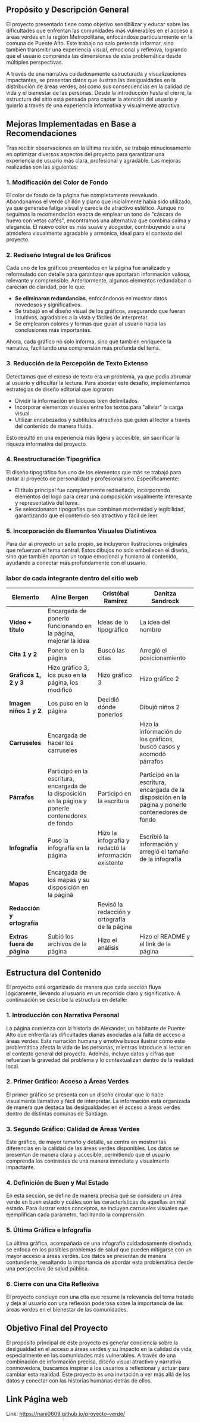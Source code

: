 
## Propósito y Descripción General

El proyecto presentado tiene como objetivo sensibilizar y educar sobre las dificultades que enfrentan las comunidades más vulnerables en el acceso a áreas verdes en la región Metropolitana, enfocándose particularmente en la comuna de Puente Alto. Este trabajo no solo pretende informar, sino también transmitir una experiencia visual, emocional y reflexiva, logrando que el usuario comprenda las dimensiones de esta problemática desde múltiples perspectivas.

A través de una narrativa cuidadosamente estructurada y visualizaciones impactantes, se presentan datos que ilustran las desigualdades en la distribución de áreas verdes, así como sus consecuencias en la calidad de vida y el bienestar de las personas. Desde la introducción hasta el cierre, la estructura del sitio está pensada para captar la atención del usuario y guiarlo a través de una experiencia informativa y visualmente atractiva.

## Mejoras Implementadas en Base a Recomendaciones

Tras recibir observaciones en la última revisión, se trabajó minuciosamente en optimizar diversos aspectos del proyecto para garantizar una experiencia de usuario más clara, profesional y agradable. Las mejoras realizadas son las siguientes:

### 1. **Modificación del Color de Fondo**

El color de fondo de la página fue completamente reevaluado. Abandonamos el verde chillón y plano que inicialmente había sido utilizado, ya que generaba fatiga visual y carecía de atractivo estético. Aunque no seguimos la recomendación exacta de emplear un tono de "cáscara de huevo con vetas cafés", encontramos una alternativa que combina calma y elegancia. El nuevo color es más suave y acogedor, contribuyendo a una atmósfera visualmente agradable y armónica, ideal para el contexto del proyecto.

### 2. **Rediseño Integral de los Gráficos**

Cada uno de los gráficos presentados en la página fue analizado y reformulado con detalle para garantizar que aportaran información valiosa, relevante y comprensible. Anteriormente, algunos elementos redundaban o carecían de claridad, por lo que:

- **Se eliminaron redundancias**, enfocándonos en mostrar datos novedosos y significativos.
- Se trabajó en el diseño visual de los gráficos, asegurando que fueran intuitivos, agradables a la vista y fáciles de interpretar.
- Se emplearon colores y formas que guían al usuario hacia las conclusiones más importantes.

Ahora, cada gráfico no solo informa, sino que también enriquece la narrativa, facilitando una comprensión más profunda del tema.

### 3. **Reducción de la Percepción de Texto Extenso**

Detectamos que el exceso de texto era un problema, ya que podía abrumar al usuario y dificultar la lectura. Para abordar este desafío, implementamos estrategias de diseño editorial que lograron:

- Dividir la información en bloques bien delimitados.
- Incorporar elementos visuales entre los textos para "aliviar" la carga visual.
- Utilizar encabezados y subtítulos atractivos que guíen al lector a través del contenido de manera fluida.

Esto resultó en una experiencia más ligera y accesible, sin sacrificar la riqueza informativa del proyecto.

### 4. **Reestructuración Tipográfica**

El diseño tipográfico fue uno de los elementos que más se trabajó para dotar al proyecto de personalidad y profesionalismo. Específicamente:

- El título principal fue completamente rediseñado, incorporando elementos del logo para crear una composición visualmente interesante y representativa del tema.
- Se seleccionaron tipografías que combinan modernidad y legibilidad, garantizando que el contenido sea atractivo y fácil de leer.

### 5. **Incorporación de Elementos Visuales Distintivos**

Para dar al proyecto un sello propio, se incluyeron ilustraciones originales que refuerzan el tema central. Estos dibujos no solo embellecen el diseño, sino que también aportan un toque emocional y humano al contenido, ayudando a conectar más profundamente con el usuario.

### labor de cada integrante dentro del sitio web 
| Elemento                   | Aline Bergen                                       | Cristóbal Ramírez                         | Danitza Sandrock                                |
|----------------------------|----------------------------------------------------|-------------------------------------------|------------------------------------------------|
| **Video + título**         | Encargada de ponerlo funcionando en la página, mejorar la idea | Ideas de lo tipográfico                   | La idea del nombre                             |
| **Cita 1 y 2**             | Ponerlo en la página                              | Buscó las citas                            | Arregló el posicionamiento                     |
| **Gráficos 1, 2 y 3**      | Hizo gráfico 3, los puso en la página, los modificó | Hizo gráfico 3                            | Hizo gráfico 2                                 |
| **Imagen niños 1 y 2**     | Los puso en la página                              | Decidió dónde ponerlos                     | Dibujó niños 2                                 |
| **Carruseles**             | Encargada de hacer los carruseles                  |                                           | Hizo la información de los gráficos, buscó casos y acomodó párrafos |
| **Párrafos**               | Participó en la escritura, encargada de la disposición en la página y ponerle contenedores de fondo | Participó en la escritura                 | Participó en la escritura, encargada de la disposición en la página y ponerle contenedores de fondo |
| **Infografía**             | Puso la infografía en la página                    | Hizo la infografía y redactó la información existente | Escribió la información y arregló el tamaño de la infografía |
| **Mapas**                  | Encargada de los mapas y su disposición en la página |                                           |                                                |
| **Redacción y ortografía** |                                                    | Revisó la redacción y ortografía de la página |                                                |
| **Extras fuera de página** | Subió los archivos de la página                    | Hizo el análisis                           | Hizo el README y el link de la página          |


## Estructura del Contenido

El proyecto está organizado de manera que cada sección fluya lógicamente, llevando al usuario en un recorrido claro y significativo. A continuación se describe la estructura en detalle:

### 1. **Introducción con Narrativa Personal**

La página comienza con la historia de Alexander, un habitante de Puente Alto que enfrenta las dificultades diarias asociadas a la falta de acceso a áreas verdes. Esta narración humana y emotiva busca ilustrar cómo esta problemática afecta la vida de las personas, mientras introduce al lector en el contexto general del proyecto. Además, incluye datos y cifras que refuerzan la gravedad del problema y lo contextualizan dentro de la realidad local.

### 2. **Primer Gráfico: Acceso a Áreas Verdes**

El primer gráfico se presenta con un diseño circular que lo hace visualmente llamativo y fácil de interpretar. La información está organizada de manera que destaca las desigualdades en el acceso a áreas verdes dentro de distintas comunas de Santiago.

### 3. **Segundo Gráfico: Calidad de Áreas Verdes**

Este gráfico, de mayor tamaño y detalle, se centra en mostrar las diferencias en la calidad de las áreas verdes disponibles. Los datos se presentan de manera clara y accesible, permitiendo que el usuario comprenda los contrastes de una manera inmediata y visualmente impactante.

### 4. **Definición de Buen y Mal Estado**

En esta sección, se define de manera precisa qué se considera un área verde en buen estado y cuáles son las características de aquellas en mal estado. Para ilustrar estos conceptos, se incluyen carruseles visuales que ejemplifican cada parámetro, facilitando la comprensión.

### 5. **Última Gráfica e Infografía**

La última gráfica, acompañada de una infografía cuidadosamente diseñada, se enfoca en los posibles problemas de salud que pueden mitigarse con un mayor acceso a áreas verdes. Los datos se presentan de manera contundente, resaltando la importancia de abordar esta problemática desde una perspectiva de salud pública.

### 6. **Cierre con una Cita Reflexiva**

El proyecto concluye con una cita que resume la relevancia del tema tratado y deja al usuario con una reflexión poderosa sobre la importancia de las áreas verdes en el bienestar de las comunidades.

## Objetivo Final del Proyecto

El propósito principal de este proyecto es generar conciencia sobre la desigualdad en el acceso a áreas verdes y su impacto en la calidad de vida, especialmente en las comunidades más vulnerables. A través de una combinación de información precisa, diseño visual atractivo y narrativa conmovedora, buscamos inspirar a los usuarios a reflexionar y actuar para cambiar esta realidad. Este proyecto es una invitación a ver más allá de los datos y conectar con las historias humanas detrás de ellos.

## Link Página web
Link: https://nani0609.github.io/proyecto-verde/


